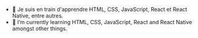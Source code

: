 - 🌱 Je suis en train d'apprendre HTML, CSS, JavaScript, React et React Native, entre autres.
- 🌱 I’m currently learning HTML, CSS, JavaScript, React and React Native amongst other things.


<!---
FredericGaudreau/FredericGaudreau is a ✨ special ✨ repository because its `README.md` (this file) appears on your GitHub profile.
You can click the Preview link to take a look at your changes.
--->
